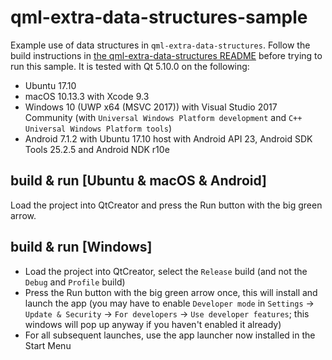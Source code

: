 qml-extra-data-structures-sample
================================

Example use of data structures in `qml-extra-data-structures`. Follow the build instructions in [the
qml-extra-data-structures README](../../README.md) before trying to run this sample. It is tested with Qt 5.10.0 on the
following:

- Ubuntu 17.10
- macOS 10.13.3 with Xcode 9.3
- Windows 10 (UWP x64 (MSVC 2017)) with Visual Studio 2017 Community (with `Universal Windows Platform development` and `C++ Universal Windows Platform tools`)
- Android 7.1.2 with Ubuntu 17.10 host with Android API 23, Android SDK Tools 25.2.5 and Android NDK r10e

build & run [Ubuntu & macOS & Android]
--------------------------------------

Load the project into QtCreator and press the Run button with the big green arrow.

build & run [Windows]
---------------------

  - Load the project into QtCreator, select the `Release` build (and not the `Debug` and `Profile` build)
  - Press the Run button with the big green arrow once, this will install and launch the app (you may have to enable `Developer mode` in `Settings` -> `Update & Security` -> `For developers` -> `Use developer features`; this windows will pop up anyway if you haven't enabled it already)
  - For all subsequent launches, use the app launcher now installed in the Start Menu
